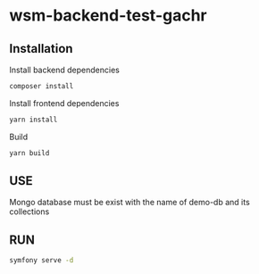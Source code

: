 # wsm-backend-test-gachr

## Installation

Install backend dependencies

```bash
composer install
```

Install frontend dependencies

```bash
yarn install
```

Build

```bash
yarn build
```

## USE

Mongo database must be exist with the name of demo-db and its collections

## RUN


```bash
symfony serve -d
```


